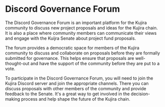 # Discord Governance Forum

The Discord Governance Forum is an important platform for the Kujira community to discuss new project proposals and ideas for the Kujira chain. It is also a place where community members can communicate their views and engage with the Kuijra Senate about project fund proposals.

The forum provides a democratic space for members of the Kujira community to discuss and collaborate on proposals before they are formally submitted for governance. This helps ensure that proposals are well-thought-out and have the support of the community before they are put to a vote.

To participate in the Discord Governance Forum, you will need to join the Kujira Discord server and join the appropriate channels. There you can discuss proposals with other members of the community and provide feedback to the Senate. It's a great way to get involved in the decision-making process and help shape the future of the Kujira chain.
